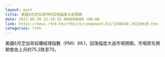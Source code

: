 ```yaml
---
layout: post
title: 美國6月芝加哥PMI回落幅度大過預期
date: 2021-06-30 22:10:15.000000000 +08:00
link: https://news.rthk.hk/rthk/ch/component/k2/1598548-20210630.htm
categories: rthk
---
```


美國6月芝加哥採購經理指數（PMI）66.1，回落幅度大過市場預期。市場原先預期會由上月的75.2跌至70。
